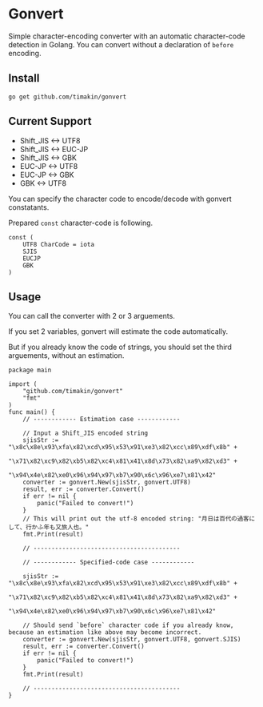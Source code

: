 Gonvert
====

Simple character-encoding converter with an automatic character-code detection in Golang.
You can convert without a declaration of `before` encoding.

## Install
```
go get github.com/timakin/gonvert
```

## Current Support
- Shift_JIS <-> UTF8
- Shift_JIS <-> EUC-JP
- Shift_JIS <-> GBK
- EUC-JP <-> UTF8
- EUC-JP <-> GBK
- GBK <-> UTF8

You can specify the character code to encode/decode with gonvert constatants.

Prepared `const` character-code is following.

```
const (
	UTF8 CharCode = iota
	SJIS
	EUCJP
	GBK
)
```

## Usage

You can call the converter with 2 or 3 arguements.

If you set 2 variables, gonvert will estimate the code automatically.

But if you already know the code of strings, you should set the third arguements, without an estimation.

```
package main

import (
    "github.com/timakin/gonvert"
    "fmt"
)
func main() {
    // ------------ Estimation case ------------

    // Input a Shift_JIS encoded string
    sjisStr := "\x8c\x8e\x93\xfa\x82\xcd\x95\x53\x91\xe3\x82\xcc\x89\xdf\x8b" +
               "\x71\x82\xc9\x82\xb5\x82\xc4\x81\x41\x8d\x73\x82\xa9\x82\xd3" +
               "\x94\x4e\x82\xe0\x96\x94\x97\xb7\x90\x6c\x96\xe7\x81\x42"
    converter := gonvert.New(sjisStr, gonvert.UTF8)
    result, err := converter.Convert()
    if err != nil {
        panic("Failed to convert!")
    }
    // This will print out the utf-8 encoded string: "月日は百代の過客にして、行かふ年も又旅人也。"
    fmt.Print(result)

    // -----------------------------------------

    // ------------ Specified-code case ------------

    sjisStr := "\x8c\x8e\x93\xfa\x82\xcd\x95\x53\x91\xe3\x82\xcc\x89\xdf\x8b" +
               "\x71\x82\xc9\x82\xb5\x82\xc4\x81\x41\x8d\x73\x82\xa9\x82\xd3" +
               "\x94\x4e\x82\xe0\x96\x94\x97\xb7\x90\x6c\x96\xe7\x81\x42"

    // Should send `before` character code if you already know, because an estimation like above may become incorrect.
    converter := gonvert.New(sjisStr, gonvert.UTF8, gonvert.SJIS)
    result, err := converter.Convert()
    if err != nil {
        panic("Failed to convert!")
    }
    fmt.Print(result)

    // -----------------------------------------
}
```
